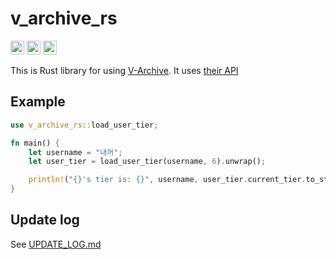 # v_archive_rs
[<img alt="github" src="https://img.shields.io/badge/github-source-8da0cb?style=for-the-badge&logo=github" height="22">](https://github.com/NangmanGureum/v_archive_rs)
[<img alt="crates.io" src="https://img.shields.io/crates/v/v_archive_rs?style=for-the-badge" height="22">](https://crates.io/crates/v_archive_rs)
[<img alt="docs.rs" src="https://img.shields.io/docsrs/v_archive_rs?style=for-the-badge" height="22">](https://docs.rs/v_archive_rs/)

This is Rust library for using [V-Archive](https://v-archive.net/). It uses [their API](https://v-archive.net/info/api)

## Example
```rust
use v_archive_rs::load_user_tier;

fn main() {
    let username = "내꺼";
    let user_tier = load_user_tier(username, 6).unwrap();

    println!("{}'s tier is: {}", username, user_tier.current_tier.to_string());
}
```

## Update log
See [UPDATE_LOG.md](./UPDATE_LOG.md)

